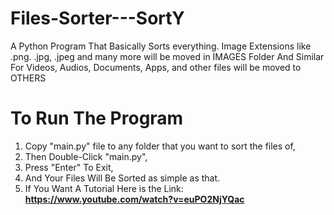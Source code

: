 # Files-Sorter---SortY
A Python Program That Basically Sorts everything. Image Extensions like .png. .jpg, .jpeg and many more will be moved in IMAGES Folder And Similar For Videos, Audios, Documents, Apps, and other files will be moved to OTHERS

# To Run The Program
1. Copy "main.py" file to any folder that you want to sort the files of,
2. Then Double-Click "main.py",
3. Press "Enter" To Exit,
4. And Your Files Will Be Sorted as simple as that.
5. If You Want A Tutorial Here is the Link: **https://www.youtube.com/watch?v=euPO2NjYQac**
